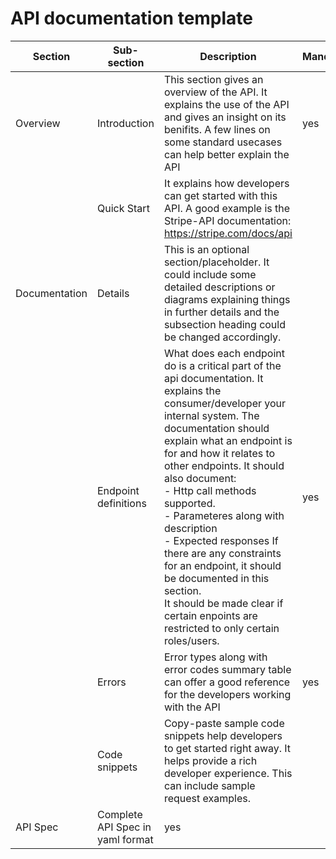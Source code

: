 # API documentation template

| Section | Sub-section | Description | Mandatory | 
|----|---|---|-|
| Overview | Introduction | This section gives an overview of the API. It explains the use of the API and gives an insight on its benifits. A few lines on some standard usecases can help better explain the API  | yes |
|| Quick Start|It explains how developers can get started with this API. A good example is the Stripe-API documentation: https://stripe.com/docs/api ||
|Documentation|Details|This is an optional section/placeholder. It could include some detailed descriptions or diagrams explaining things in further details and the subsection heading could be changed accordingly.| |
| |Endpoint definitions | What does each endpoint do is a critical part of the api documentation. It explains the consumer/developer your internal system. The documentation should explain what an endpoint is for and how it relates to other endpoints. It should also document:</br> - Http call methods supported. </br> - Parameteres along with description </br> - Expected responses If there are any constraints for an endpoint, it should be documented in this section. </br> It should be made clear if certain enpoints are restricted to only certain roles/users. | yes |
|  |Errors|Error types along with error codes summary table can offer a good reference for the developers working with the API | yes |
|  |Code snippets| Copy-paste sample code snippets help developers to get started right away. It helps provide a rich developer experience. This can include sample request examples. |  |
|API Spec |Complete API Spec in yaml format | yes |
